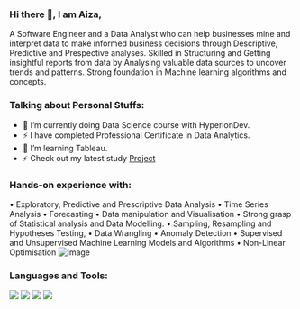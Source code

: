 ### Hi there 👋, I am Aiza, 

A Software Engineer and a Data Analyst who can help businesses mine and interpret data to make informed business decisions through Descriptive, Predictive and Prespective analyses. Skilled in Structuring and Getting insightful reports from data by Analysing valuable data sources to uncover trends and patterns. Strong foundation in Machine learning algorithms and concepts.


### Talking about Personal Stuffs:

- 🔭 I’m currently doing Data Science course with HyperionDev.
- ⚡  I have completed Professional Certificate in Data Analytics.
- 🌱 I’m learning Tableau. 
- ⚡ Check out my latest study [Project](https://github.com/Aiza-D/Medical-Insurance-Cost/tree/master)

### Hands-on experience with:

•	Exploratory, Predictive and Prescriptive Data Analysis
•	Time Series Analysis
•	Forecasting 
•	Data manipulation and Visualisation 
•	Strong grasp of Statistical analysis and Data Modelling.
•	Sampling, Resampling and Hypotheses Testing, 
•	Data Wrangling 
•	Anomaly Detection 
•	Supervised and Unsupervised Machine Learning Models and Algorithms
•	Non-Linear Optimisation
![image](https://github.com/Aiza-D/Aiza-D/assets/145233999/2e0a1767-1d58-4b3e-874b-31493018820c)



### Languages and Tools:

<code><img src= "https://img.shields.io/badge/Python-FFD43B?style=for-the-badge&logo=python&logoColor=white"/></code>
<code><img src= "https://img.shields.io/badge/MySQL-005C84?style=for-the-badge&logo=mysql&logoColor=white"/></code>
<code><img src="https://img.shields.io/badge/Tableau-E97627?style=for-the-badge&logo=Tableau&logoColor=white"/></code>
<code><img src= "https://img.shields.io/badge/shopify-8DB543?style=for-the-badge&logo=Shopify&logoColor=white"/></code>
